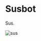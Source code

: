 # Susbot

Sus.

![sus](https://cdn1.iconfinder.com/data/icons/logos-brands-in-colors/231/among-us-player-red-512.png "sus")
